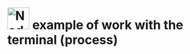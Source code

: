 # <img src="https://nodejs.org/static/images/logo.svg" title="NodeJS" height="50"> example of work with the terminal (process)





